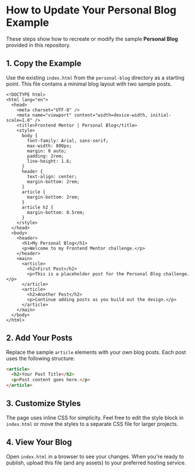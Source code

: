 # How to Update Your Personal Blog Example

These steps show how to recreate or modify the sample **Personal Blog** provided in this repository.

## 1. Copy the Example
Use the existing `index.html` from the `personal-blog` directory as a starting point. This file contains a minimal blog layout with two sample posts.

```
<!DOCTYPE html>
<html lang="en">
  <head>
    <meta charset="UTF-8" />
    <meta name="viewport" content="width=device-width, initial-scale=1.0" />
    <title>Frontend Mentor | Personal Blog</title>
    <style>
      body {
        font-family: Arial, sans-serif;
        max-width: 800px;
        margin: 0 auto;
        padding: 2rem;
        line-height: 1.6;
      }
      header {
        text-align: center;
        margin-bottom: 2rem;
      }
      article {
        margin-bottom: 2rem;
      }
      article h2 {
        margin-bottom: 0.5rem;
      }
    </style>
  </head>
  <body>
    <header>
      <h1>My Personal Blog</h1>
      <p>Welcome to my Frontend Mentor challenge.</p>
    </header>
    <main>
      <article>
        <h2>First Post</h2>
        <p>This is a placeholder post for the Personal Blog challenge.</p>
      </article>
      <article>
        <h2>Another Post</h2>
        <p>Continue adding posts as you build out the design.</p>
      </article>
    </main>
  </body>
</html>
```

## 2. Add Your Posts
Replace the sample `article` elements with your own blog posts. Each post uses the following structure:

```html
<article>
  <h2>Your Post Title</h2>
  <p>Post content goes here.</p>
</article>
```

## 3. Customize Styles
The page uses inline CSS for simplicity. Feel free to edit the style block in `index.html` or move the styles to a separate CSS file for larger projects.

## 4. View Your Blog
Open `index.html` in a browser to see your changes. When you're ready to publish, upload this file (and any assets) to your preferred hosting service.

